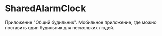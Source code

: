 # SharedAlarmClock
Приложение "Общий будильник". Мобильное приложение, где можно поставить один будильник для нескольких людей.
